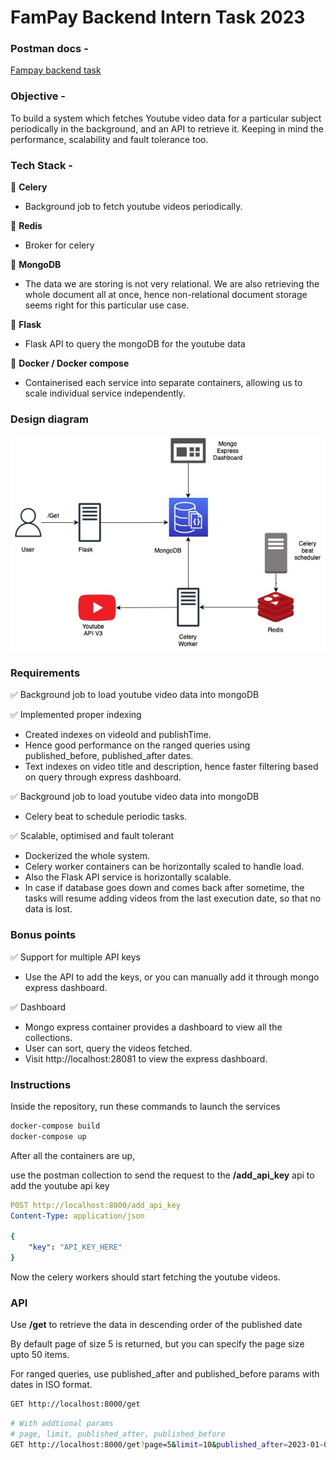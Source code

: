 # FamPay Backend Intern Task 2023

### Postman docs -

[Fampay backend task](https://documenter.getpostman.com/view/11187828/2s8Z711sXW)

### Objective -

To build a system which fetches Youtube video data for a particular subject periodically in the background, and an API to retrieve it. 
Keeping in mind the performance, scalability and fault tolerance too.

### Tech Stack -

🌼 **Celery**

- Background job to fetch youtube videos periodically.

🥕 **********Redis**********

- Broker for celery

🌿 **************MongoDB**************

- The data we are storing is not very relational. 
We are also retrieving the whole document all at once, hence non-relational document storage seems right for this particular use case.

🚀 **********Flask**********

- Flask API to query the mongoDB for the youtube data

🐳 ****************************Docker / Docker compose****************************

- Containerised each service into separate containers, allowing us to scale individual service independently.

### Design diagram

![System design.jpg](System_design.jpg)

### **Requirements**

✅ Background job to load youtube video data into mongoDB

✅ Implemented proper indexing

- Created indexes on videoId and publishTime.
- Hence good performance on the ranged queries using published_before, published_after dates.
- Text indexes on video title and description, hence faster filtering based on query through express dashboard.

✅ Background job to load youtube video data into mongoDB

- Celery beat to schedule periodic tasks.

✅ Scalable, optimised and fault tolerant

- Dockerized the whole system.
- Celery worker containers can be horizontally scaled to handle load.
- Also the Flask API service is horizontally scalable.
- In case if database goes down and comes back after sometime, the tasks will resume adding videos from the last execution date, so that no data is lost.

### Bonus points

✅ Support for multiple API keys

- Use the API to add the keys, or you can manually add it through mongo express dashboard.

✅ Dashboard

- Mongo express container provides a dashboard to view all the collections.
- User can sort, query the videos fetched.
- Visit http://localhost:28081 to view the express dashboard.

### Instructions

Inside the repository, run these commands to launch the services

```bash
docker-compose build
docker-compose up
```

After all the containers are up,

use the postman collection to send the request to the **/add_api_key** api to add the youtube api key

```yaml
POST http://localhost:8000/add_api_key
Content-Type: application/json

{
    "key": "API_KEY_HERE"
}
```

Now the celery workers should start fetching the youtube videos.

### API

Use **/get** to retrieve the data in descending order of the published date

By default page of size 5 is returned, but you can specify the page size upto 50 items.

For ranged queries, use published_after and published_before params with dates in ISO format.

```bash
GET http://localhost:8000/get
```

```bash
# With addtional params
# page, limit, published_after, published_before
GET http://localhost:8000/get?page=5&limit=10&published_after=2023-01-03T04:24:53Z&published_before=2023-01-03T05:19:52Z
```